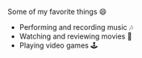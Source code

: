 Some of my favorite things :smile:
- Performing and recording music :notes:
- Watching and reviewing movies :movie_camera:
- Playing video games :joystick:
